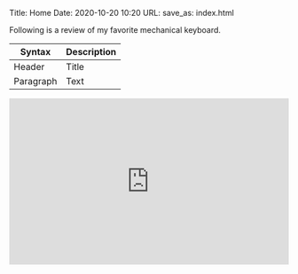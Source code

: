 Title: Home
Date: 2020-10-20 10:20
URL:
save_as: index.html

Following is a review of my favorite mechanical keyboard.

| Syntax      | Description |
| ----------- | ----------- |
| Header      | Title       |
| Paragraph   | Text        |


<iframe src="https://s3.amazonaws.com/public.yprime.xyz/DandyDev.net.html" title="W3Schools Free Online Web Tutorials" width="100%" height="300" style="border:none;">
</iframe>